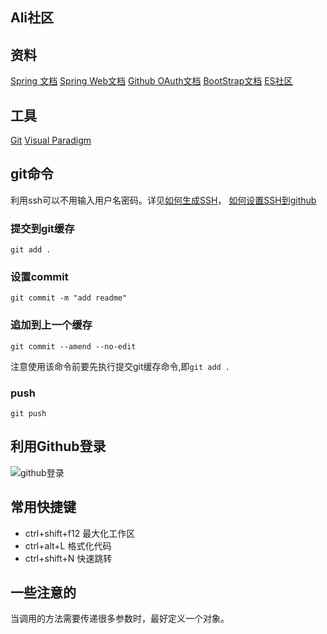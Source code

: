 ## Ali社区

## 资料
[Spring 文档](https://spring.io/guides)
[Spring Web文档](https://spring.io/guides/gs/serving-web-content/)
[Github OAuth文档](https://developer.github.com/apps/building-oauth-apps/creating-an-oauth-app/)
[BootStrap文档](https://v3.bootcss.com/css/)
[ES社区](https://elasticsearch.cn)

## 工具
[Git](https://git-scm.com/download)
[Visual Paradigm](https://www.visual-paradigm.com)

## git命令
利用ssh可以不用输入用户名密码。详见[如何生成SSH](https://help.github.com/en/github/authenticating-to-github/generating-a-new-ssh-key-and-adding-it-to-the-ssh-agent)，
[如何设置SSH到github](https://help.github.com/en/github/authenticating-to-github/adding-a-new-ssh-key-to-your-github-account)
### 提交到git缓存
```git
git add .
```
### 设置commit
```shell script
git commit -m "add readme"
```

### 追加到上一个缓存
```shell script
git commit --amend --no-edit
```
注意使用该命令前要先执行提交git缓存命令,即`git add .`
### push
```git
git push
```

## 利用Github登录

![github登录](https://www.lijingxin.top/upload/2020/3/image-2aeb9e36fe64471b81e18656c6968aed.png)

## 常用快捷键
* ctrl+shift+f12 最大化工作区
* ctrl+alt+L 格式化代码
* ctrl+shift+N 快速跳转

## 一些注意的
当调用的方法需要传递很多参数时，最好定义一个对象。
